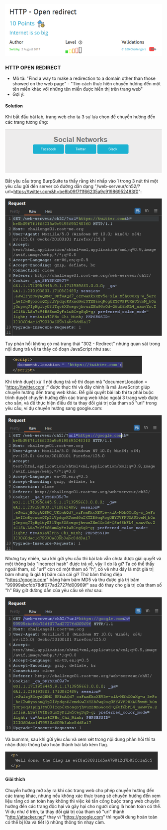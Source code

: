 ![](media/image.png)
### HTTP OPEN REDIRECT
* Mô tả: "Find a way to make a redirection to a domain other than those showed on the web page" - "Tìm cách thực hiện chuyển hướng đến một tên miền khác với những tên miền được hiển thị trên trang web"
* Gợi ý: 
#### Solution
Khi bắt đầu bài lab, trang web cho ta 3 sự lựa chọn để chuyển hướng đến các trang tương ứng:

![](media/image-1.png)

Bắt yêu cầu trong BurpSuite ta thấy rằng khi nhấp vào 1 trong 3 nút thì một yêu cầu gửi đến server có đường dẫn dạng "/web-serveur/ch52/?url=https://twitter.com&h=be8b09f7f1f66235a9c91986952483f0":

![](media/image-2.png)

Tuy phản hồi không có mã trạng thái "302 - Redirect" nhưng quan sát trong nội dung trả về ta thấy có đoạn JavaScript như sau:

![](media/image-3.png)

Khi trình duyệt xử lí nội dung trả về thì đoạn mã "document.location = 'https://twitter.com';" được thực thi và đây chính là mã JavaScript giúp chuyển hướng đến trang web khác.
Để giải quyết bài lab thì ta phải buộc trình duyệt chuyển hướng đến các trang web khác ngoài 3 trang web được cho sẵn, và để thực hiện điều đó ta thay đổi giá trị của tham số "url" trong yêu cầu, ví dụ chuyển hướng sang google.com:

![](media/image-4.png)

Nhưng tuy nhiên, sau khi gửi yêu cầu thì bài lab vẫn chưa được giải quyết và một thông báo "Incorect hash" được trả về, vậy lí do là gì? Ta có thể thấy ngoài tham, số "url" còn có một tham số "h", có vẻ như đây là một giá trị băm nhưng là giá trị băm của cái gì? 
Thử băm thông điệp "https://google.com" bằng hàm băm MD5 và thu được giá trị băm "99999ebcfdb78df077ad2727fd00969f" sau đó thay cho giá trị của tham số "h"
Bây giờ đường dẫn của yêu cầu sẽ như sau:

![](media/image-5.png)

Và bummm, sau khi gửi yêu cầu và xem xét trong nội dung phản hồi thì ta nhận được thông báo hoàn thành bài lab kèm flag.

![](media/image-6.png)
#### Giải thích
Chuyển hướng mở xảy ra khi các trang web cho phép chuyển hướng đến các trang khác, nhưng nếu không xác thực trang sẽ chuyển hướng đến xem liệu rằng có an toàn hay không thì việc kẻ tấn công buộc trang web chuyển hướng đến các trang độc hại và gây hại cho người dùng là hoàn toàn có thể. Ví dụ như ở trên, ta thay đổi giá trị của tham số "url" thành "http://attacker.net" thay vì "https://google.com" thì người dùng hoàn toàn có thể bị lừa và tiết lộ những thông tin nhạy cảm.